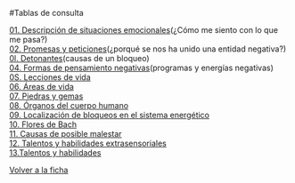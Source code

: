 #Tablas de consulta


[01. Descripción de situaciones emocionales](01.md)(¿Cómo me siento con lo que me pasa?)<br>
[02. Promesas y peticiones](02.md)(¿porqué se nos ha unido una entidad negativa?)<br>
[0l. Detonantes](03.md)(causas de un bloqueo)<br>
[04. Formas de pensamiento negativas](04.md)(programas y energías negativas)<br>
[0S. Lecciones de vida](05.md)<br>
[06. Áreas de vida](06.md)<br>
[07. Piedras y gemas](07.md)<br>
[08. Órganos del cuerpo humano](08.md)<br>
[09. Localización de bloqueos en el sistema energético](09.md)<br>
[10. Flores de Bach](10.md)<br>
[11. Causas de posible malestar](11.md)<br>
[12. Talentos y habilidades extrasensoriales](12.md)<br>
[13.Talentos y habilidades](13.md)<br>

[Volver a la ficha](../ficha.md)
